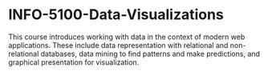 # INFO-5100-Data-Visualizations
This course introduces working with data in the context of modern web applications. These include data representation with relational and non-relational databases, data mining to find patterns and make predictions, and graphical presentation for visualization.
